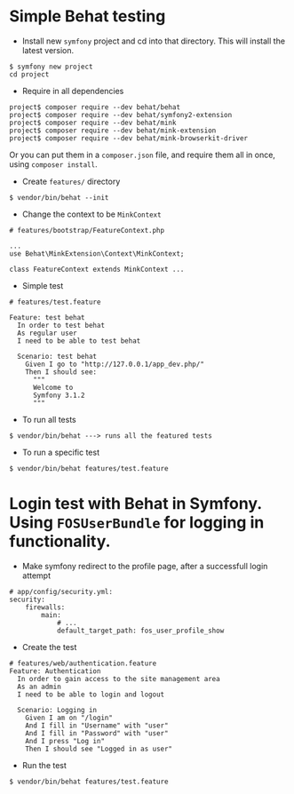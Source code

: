 Simple Behat testing
====================
* Install new `symfony` project and cd into that directory. This will install the latest version.
```
$ symfony new project
cd project
```
* Require in all dependencies
```
project$ composer require --dev behat/behat
project$ composer require --dev behat/symfony2-extension
project$ composer require --dev behat/mink
project$ composer require --dev behat/mink-extension
project$ composer require --dev behat/mink-browserkit-driver
```
Or you can put them in a `composer.json` file, and require them all in once, using `composer install`.

* Create `features/` directory
```
$ vendor/bin/behat --init
```
* Change the context to be `MinkContext`
```
# features/bootstrap/FeatureContext.php

...
use Behat\MinkExtension\Context\MinkContext;

class FeatureContext extends MinkContext ...
```
* Simple test
```
# features/test.feature

Feature: test behat
  In order to test behat
  As regular user
  I need to be able to test behat

  Scenario: test behat
    Given I go to "http://127.0.0.1/app_dev.php/"
    Then I should see:
      """
	  Welcome to
      Symfony 3.1.2
	  """
```
* To run all tests
```
$ vendor/bin/behat ---> runs all the featured tests
```
* To run a specific test
```
$ vendor/bin/behat features/test.feature
```
# Login test with Behat in Symfony. Using `FOSUserBundle` for logging in functionality.
* Make symfony redirect to the profile page, after a successfull login attempt
```
# app/config/security.yml:
security:
    firewalls:
        main:
            # ...
            default_target_path: fos_user_profile_show
```
* Create the test
```
# features/web/authentication.feature
Feature: Authentication
  In order to gain access to the site management area
  As an admin
  I need to be able to login and logout

  Scenario: Logging in
    Given I am on "/login"
    And I fill in "Username" with "user"
    And I fill in "Password" with "user"
    And I press "Log in"
    Then I should see "Logged in as user"
```
* Run the test
```
$ vendor/bin/behat features/test.feature
```
